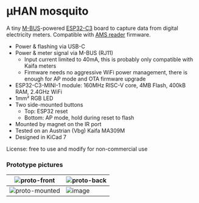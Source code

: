 # µHAN mosquito
A tiny [M-BUS](https://m-bus.com/documentation-wired/04-physical-layer)-powered [ESP32-C3](https://www.espressif.com/sites/default/files/documentation/esp32-c3_datasheet_en.pdf) board to capture data from digital electricity meters. Compatible with [AMS reader](https://github.com/UtilitechAS/amsreader-firmware) firmware.

  - Power & flashing via USB-C
  - Power & meter signal via M-BUS (RJ11)
    - Input current limited to 40mA, this is probably only compatible with Kaifa meters
    - Firmware needs no aggressive WiFi power management, there is enough for AP mode and OTA firmware upgrade
  - ESP32-C3-MINI-1 module: 160MHz RISC-V core, 4MB Flash, 400kB RAM, 2.4GHz WiFi
  - 1mm² RGB LED
  - Two side-mounted buttons
    - Top: ESP32 reset
    - Bottom: AP mode, hold during reset to flash
  - Mounted by magnet on the IR port
  - Tested on an Austrian (Vbg) Kaifa MA309M
  - Designed in KiCad 7
  
License: free to use and modify for non-commercial use

###  Prototype pictures
  
| ![proto-front](https://user-images.githubusercontent.com/342955/226060267-d9ec69e8-2e86-4415-bbc0-5e2663936821.jpg)  | ![proto-back](https://user-images.githubusercontent.com/342955/226060220-808c2063-8537-4f6c-839b-6f2d49a36215.jpg) |
| ------------- | ------------- |
| ![proto-mounted](https://user-images.githubusercontent.com/342955/226061390-f7ff8e88-6779-4742-96a4-bf8edfa9e282.jpg)  |![image](https://user-images.githubusercontent.com/342955/226062623-08615a8e-ff71-4c6f-b636-feafea7a7d91.png) |


